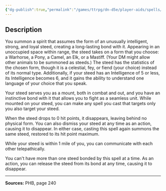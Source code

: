 ```yaml
---
{"dg-publish":true,"permalink":"/games/ttrpg/dn-d5e/player-aids/spells/level-2/find-steed/","tags":["TTRPG/DND/5e","verbal","somatic"]}
---
```



## Description
You summon a spirit that assumes the form of an unusually intelligent, strong, and loyal steed, creating a long-lasting bond with it.
Appearing in an unoccupied space within range, the steed takes on a form that you choose: a Warhorse, a Pony, a Camel, an Elk, or a Mastiff.
(Your DM might allow other animals to be summoned as steeds.)
The steed has the statistics of the chosen form, though it is a celestial, fey, or fiend (your choice) instead of its normal type.
Additionally, if your steed has an Intelligence of 5 or less, its Intelligence becomes 6, and it gains the ability to understand one language of your choice that you speak.

Your steed serves you as a mount, both in combat and out, and you have an instinctive bond with it that allows you to fight as a seamless unit.
While mounted on your steed, you can make any spell you cast that targets only you also target your steed.

When the steed drops to 0 hit points, it disappears, leaving behind no physical form.
You can also dismiss your steed at any time as an action, causing it to disappear.
In either case, casting this spell again summons the same steed, restored to its hit point maximum.

While your steed is within 1 mile of you, you can communicate with each other telepathically.

You can't have more than one steed bonded by this spell at a time.
As an action, you can release the steed from its bond at any time, causing it to disappear.

---

**Sources:** PHB, page 240
